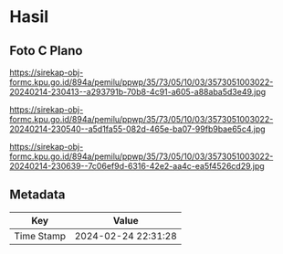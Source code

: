 # Hasil

## Foto C Plano

https://sirekap-obj-formc.kpu.go.id/894a/pemilu/ppwp/35/73/05/10/03/3573051003022-20240214-230413--a293791b-70b8-4c91-a605-a88aba5d3e49.jpg

https://sirekap-obj-formc.kpu.go.id/894a/pemilu/ppwp/35/73/05/10/03/3573051003022-20240214-230540--a5d1fa55-082d-465e-ba07-99fb9bae65c4.jpg

https://sirekap-obj-formc.kpu.go.id/894a/pemilu/ppwp/35/73/05/10/03/3573051003022-20240214-230639--7c06ef9d-6316-42e2-aa4c-ea5f4526cd29.jpg


## Metadata

| Key        | Value               |
| ---------- | ------------------- |
| Time Stamp | 2024-02-24 22:31:28 |



